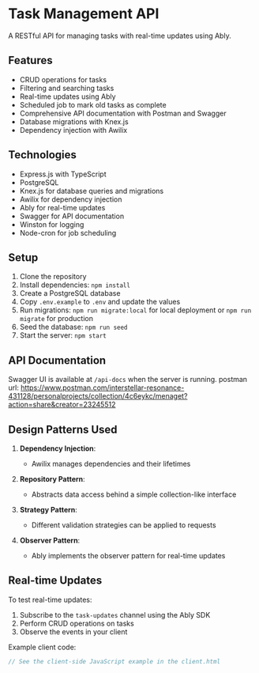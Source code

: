# Task Management API

A RESTful API for managing tasks with real-time updates using Ably.

## Features

- CRUD operations for tasks
- Filtering and searching tasks
- Real-time updates using Ably
- Scheduled job to mark old tasks as complete
- Comprehensive API documentation with Postman and Swagger
- Database migrations with Knex.js
- Dependency injection with Awilix

## Technologies

- Express.js with TypeScript
- PostgreSQL
- Knex.js for database queries and migrations
- Awilix for dependency injection
- Ably for real-time updates
- Swagger for API documentation
- Winston for logging
- Node-cron for job scheduling

## Setup

1. Clone the repository
2. Install dependencies: `npm install`
3. Create a PostgreSQL database
4. Copy `.env.example` to `.env` and update the values
5. Run migrations: `npm run migrate:local` for local deployment or `npm run migrate` for production
6. Seed the database: `npm run seed`
7. Start the server: `npm start`

## API Documentation

Swagger UI is available at `/api-docs` when the server is running.
postman url: https://www.postman.com/interstellar-resonance-431128/personalprojects/collection/4c6eykc/menaget?action=share&creator=23245512


## Design Patterns Used

1. **Dependency Injection**:
   - Awilix manages dependencies and their lifetimes

2. **Repository Pattern**:
   - Abstracts data access behind a simple collection-like interface

3. **Strategy Pattern**:
   - Different validation strategies can be applied to requests

4. **Observer Pattern**:
   - Ably implements the observer pattern for real-time updates



## Real-time Updates

To test real-time updates:

1. Subscribe to the `task-updates` channel using the Ably SDK
2. Perform CRUD operations on tasks
3. Observe the events in your client

Example client code:

```javascript
// See the client-side JavaScript example in the client.html
